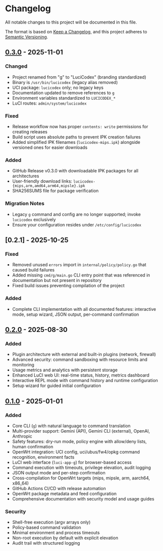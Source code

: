 # Changelog

All notable changes to this project will be documented in this file.

The format is based on [Keep a Changelog](https://keepachangelog.com/en/1.0.0/),
and this project adheres to [Semantic Versioning](https://semver.org/spec/v2.0.0.html).

## [0.3.0] - 2025-11-01

### Changed
- Project renamed from "g" to "LuciCodex" (branding standardized)
- Binary is `/usr/bin/lucicodex` (legacy alias removed)
- UCI package: `lucicodex` only; no legacy keys
- Documentation updated to remove references to `g`
- Environment variables standardized to `LUCICODEX_*`
- LuCI routes: `admin/system/lucicodex`

### Fixed
- Release workflow now has proper `contents: write` permissions for creating releases
- Build script uses absolute paths to prevent IPK creation failures
- Added simplified IPK filenames (`lucicodex-mips.ipk`) alongside versioned ones for easier downloads

### Added
- GitHub Release v0.3.0 with downloadable IPK packages for all architectures
- User-friendly download links: `lucicodex-{mips,arm,amd64,arm64,mipsle}.ipk`
- SHA256SUMS file for package verification

### Migration Notes
- Legacy `g` command and config are no longer supported; invoke `lucicodex` exclusively
- Ensure your configuration resides under `/etc/config/lucicodex`

## [0.2.1] - 2025-10-25

### Fixed
- Removed unused `errors` import in `internal/policy/policy.go` that caused build failures
- Added missing `cmd/g/main.go` CLI entry point that was referenced in documentation but not present in repository
- Fixed build issues preventing compilation of the project

### Added
- Complete CLI implementation with all documented features: interactive mode, setup wizard, JSON output, per-command confirmation

## [0.2.0] - 2025-08-30

### Added
- Plugin architecture with external and built-in plugins (network, firewall)
- Advanced security: command sandboxing with resource limits and monitoring
- Usage metrics and analytics with persistent storage
- Enhanced LuCI web UI: real-time status, history, metrics dashboard
- Interactive REPL mode with command history and runtime configuration
- Setup wizard for guided initial configuration

## [0.1.0] - 2025-01-01

### Added
- Core CLI (`g`) with natural language to command translation
- Multi-provider support: Gemini (API), Gemini CLI (external), OpenAI, Anthropic
- Safety features: dry-run mode, policy engine with allow/deny lists, human confirmation
- OpenWrt integration: UCI config, uci/ubus/fw4/opkg command recognition, environment facts
- LuCI web interface (`luci-app-g`) for browser-based access
- Command execution with timeouts, privilege elevation, audit logging
- JSON output mode and per-step confirmation
- Cross-compilation for OpenWrt targets (mips, mipsle, arm, aarch64, x86_64)
- GitHub Actions CI/CD with release automation
- OpenWrt package metadata and feed configuration
- Comprehensive documentation with security model and usage guides

### Security
- Shell-free execution (argv arrays only)
- Policy-based command validation
- Minimal environment and process timeouts
- Non-root execution by default with explicit elevation
- Audit trail with structured logging

[0.3.0]: https://github.com/aezizhu/LuciCodex/releases/tag/v0.3.0
[0.2.0]: https://github.com/aezizhu/LuciCodex/releases/tag/v0.2.0
[0.1.0]: https://github.com/aezizhu/LuciCodex/releases/tag/v0.1.0

